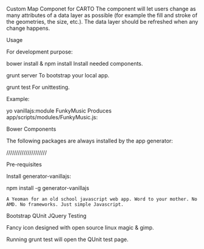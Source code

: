 Custom Map Componet for CARTO
The component will let users change as many attributes of a data layer as possible (for example the fill and stroke of the geometries, the size, etc.). The data layer should be refreshed when any change happens.


Usage

For development purpose:

bower install & npm install
Install needed components.

grunt server
To bootstrap your local app.

grunt test
For unittesting.

Example:

yo vanillajs:module FunkyMusic
Produces app/scripts/modules/FunkyMusic.js:

Bower Components

The following packages are always installed by the app generator:

/////////////////////


Pre-requisites

Install generator-vanillajs:

npm install -g generator-vanillajs

``A Yeoman for an old school javascript web app. Word to your mother.
No AMD. No frameworks. Just simple Javascript.``


Bootstrap
QUnit
JQuery
Testing

Fancy icon designed with open source linux magic & gimp.

Running grunt test will open the QUnit test page.
